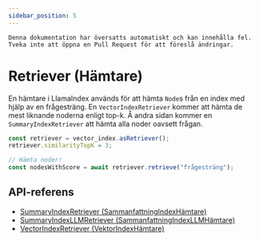 ```yaml
---
sidebar_position: 5
---
```


`Denna dokumentation har översatts automatiskt och kan innehålla fel. Tveka inte att öppna en Pull Request för att föreslå ändringar.`

# Retriever (Hämtare)

En hämtare i LlamaIndex används för att hämta `Node`s från en index med hjälp av en frågesträng. En `VectorIndexRetriever` kommer att hämta de mest liknande noderna enligt top-k. Å andra sidan kommer en `SummaryIndexRetriever` att hämta alla noder oavsett frågan.

```typescript
const retriever = vector_index.asRetriever();
retriever.similarityTopK = 3;

// Hämta noder!
const nodesWithScore = await retriever.retrieve("frågesträng");
```

## API-referens

- [SummaryIndexRetriever (SammanfattningIndexHämtare)](../../api/classes/SummaryIndexRetriever.md)
- [SummaryIndexLLMRetriever (SammanfattningIndexLLMHämtare)](../../api/classes/SummaryIndexLLMRetriever.md)
- [VectorIndexRetriever (VektorIndexHämtare)](../../api/classes/VectorIndexRetriever.md)
